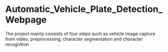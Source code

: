# Automatic_Vehicle_Plate_Detection_Webpage
The project mainly consists of four steps such as vehicle image capture from video, preprocessing, character segmentation and character recognition
